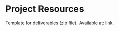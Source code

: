 # Project Resources

Template for deliverables (zip file). Available at: [link](https://cssr4africa.github.io/resources/Deliverable_Template.zip).

